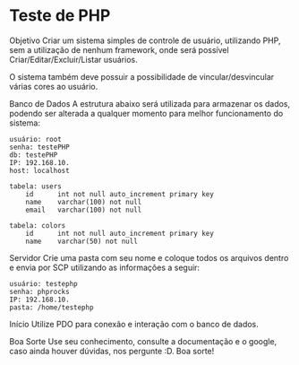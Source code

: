# Teste de PHP
Objetivo
Criar um sistema simples de controle de usuário, utilizando PHP, sem a utilização de nenhum framework, onde será possível Criar/Editar/Excluir/Listar usuários.

O sistema também deve possuir a possibilidade de vincular/desvincular várias cores ao usuário.

Banco de Dados
A estrutura abaixo será utilizada para armazenar os dados, podendo ser alterada a qualquer momento para melhor funcionamento do sistema:

    usuário: root
    senha: testePHP
    db: testePHP
    IP: 192.168.10.
    host: localhost
    
    tabela: users
        id      int not null auto_increment primary key
        name    varchar(100) not null
        email   varchar(100) not null

    tabela: colors
        id      int not null auto_increment primary key
        name    varchar(50) not null

Servidor
Crie uma pasta com seu nome e coloque todos os arquivos dentro e envia por SCP utilizando as informações a seguir:
    
    usuário: testephp
    senha: phprocks
    IP: 192.168.10.
    pasta: /home/testephp

Início
Utilize PDO para conexão e interação com o banco de dados.

Boa Sorte
Use seu conhecimento, consulte a documentação e o google, caso ainda houver dúvidas, nos pergunte :D. Boa sorte!
